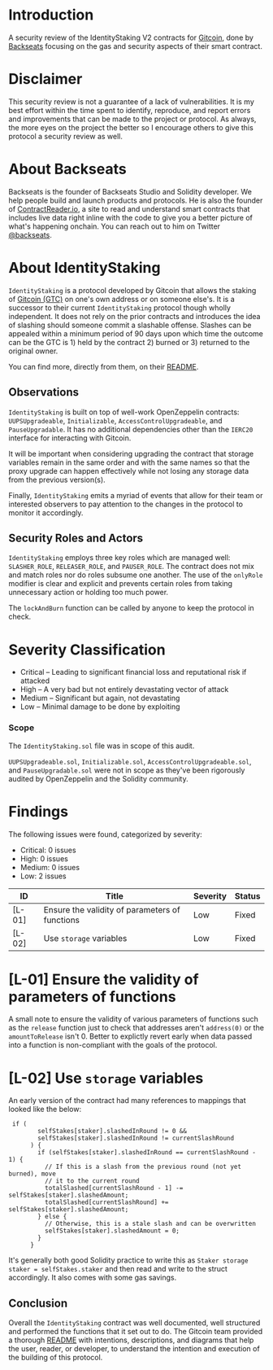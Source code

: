 # Introduction

A security review of the IdentityStaking V2 contracts for [Gitcoin](https://www.gitcoin.co/), done by [Backseats](https://twitter.com/backseats_eth) focusing on the gas and security aspects of their smart contract.

# Disclaimer

This security review is not a guarantee of a lack of vulnerabilities. It is my best effort within the time spent to identify, reproduce, and report errors and improvements that can be made to the project or protocol. As always, the more eyes on the project the better so I encourage others to give this protocol a security review as well.

# About Backseats

Backseats is the founder of Backseats Studio and Solidity developer. We help people build and launch products and protocols. He is also the founder of [ContractReader.io](https://contractreader.io), a site to read and understand smart contracts that includes live data right inline with the code to give you a better picture of what's happening onchain. You can reach out to him on Twitter [@backseats](https://twitter.com/backseats_eth).

# About IdentityStaking

`IdentityStaking` is a protocol developed by Gitcoin that allows the staking of [Gitcoin (GTC)](https://coinmarketcap.com/currencies/gitcoin/) on one's own address or on someone else's. It is a successor to their current `IdentityStaking` protocol though wholly independent. It does not rely on the prior contracts and introduces the idea of slashing should someone commit a slashable offense. Slashes can be appealed within a minimum period of 90 days upon which time the outcome can be the GTC is 1) held by the contract 2) burned or 3) returned to the original owner.

You can find more, directly from them, on their [README](https://github.com/gitcoinco/id-staking-v2/tree/main).

## Observations

`IdentityStaking` is built on top of well-work OpenZeppelin contracts: `UUPSUpgradeable`, `Initializable`, `AccessControlUpgradeable`, and `PauseUpgradable`. It has no additional dependencies other than the `IERC20` interface for interacting with Gitcoin.

It will be important when considering upgrading the contract that storage variables remain in the same order and with the same names so that the proxy upgrade can happen effectively while not losing any storage data from the previous version(s).

Finally, `IdentityStaking` emits a myriad of events that allow for their team or interested observers to pay attention to the changes in the protocol to monitor it accordingly.

## Security Roles and Actors

`IdentityStaking` employs three key roles which are managed well: `SLASHER_ROLE`, `RELEASER_ROLE`, and `PAUSER_ROLE`. The contract does not mix and match roles nor do roles subsume one another. The use of the `onlyRole` modifier is clear and explicit and prevents certain roles from taking unnecessary action or holding too much power.

The `lockAndBurn` function can be called by anyone to keep the protocol in check.

# Severity Classification

* Critical – Leading to significant financial loss and reputational risk if attacked
* High – A very bad but not entirely devastating vector of attack
* Medium – Significant but again, not devastating
* Low – Minimal damage to be done by exploiting

### Scope

The `IdentityStaking.sol` file was in scope of this audit.

`UUPSUpgradeable.sol`, `Initializable.sol`, `AccessControlUpgradeable.sol`, and `PauseUpgradable.sol` were not in scope as they've been rigorously audited by OpenZeppelin and the Solidity community.

# Findings

The following issues were found, categorized by severity:

* Critical: 0 issues
* High: 0 issues
* Medium: 0 issues
* Low: 2 issues

| ID     | Title                                                       | Severity | Status |
| ------ | ----------------------------------------------------------- | -------- | ------ |
| [L-01] | Ensure the validity of parameters of functions              | Low      | Fixed  |
| [L-02] | Use `storage` variables                                     | Low      | Fixed  |

# [L-01] Ensure the validity of parameters of functions

A small note to ensure the validity of various parameters of functions such as the `release` function just to check that addresses aren't `address(0)` or the `amountToRelease` isn't 0. Better to explictly revert early when data passed into a function is non-compliant with the goals of the protocol.

# [L-02] Use `storage` variables

An early version of the contract had many references to mappings that looked like the below:

```solidity
 if (
        selfStakes[staker].slashedInRound != 0 &&
        selfStakes[staker].slashedInRound != currentSlashRound
      ) {
        if (selfStakes[staker].slashedInRound == currentSlashRound - 1) {
          // If this is a slash from the previous round (not yet burned), move
          // it to the current round
          totalSlashed[currentSlashRound - 1] -= selfStakes[staker].slashedAmount;
          totalSlashed[currentSlashRound] += selfStakes[staker].slashedAmount;
        } else {
          // Otherwise, this is a stale slash and can be overwritten
          selfStakes[staker].slashedAmount = 0;
        }
      }

```

It's generally both good Solidity practice to write this as `Staker storage staker = selfStakes.staker` and then read and write to the struct accordingly. It also comes with some gas savings.

## Conclusion

Overall the `IdentityStaking` contract was well documented, well structured and performed the functions that it set out to do. The Gitcoin team provided a thorough [README](https://github.com/gitcoinco/id-staking-v2/tree/main) with intentions, descriptions, and diagrams that help the user, reader, or developer, to understand the intention and execution of the building of this protocol.
